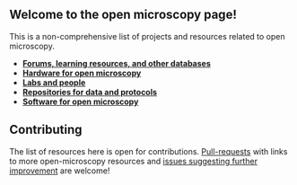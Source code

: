 ## Welcome to the open microscopy page!
This is a non-comprehensive list of projects and resources related to open microscopy. 

* [**Forums, learning resources, and other databases**](/src/OM_Forums.md)	
* [**Hardware for open microscopy**](/src/OM_Hardware.md) 
* [**Labs and people**](/src/OM_labs.md)
* [**Repositories for data and protocols**](/src/OM_Repos.md)	
* [**Software for open microscopy**](/src/OM_Software.md)

## Contributing
The list of resources here is open for contributions. [Pull-requests](https://github.com/HohlbeinLab/OpenMicroscopy/pulls) with links to more open-microscopy resources and [issues suggesting further improvement](https://github.com/HohlbeinLab/OpenMicroscopy/issues) are welcome!
